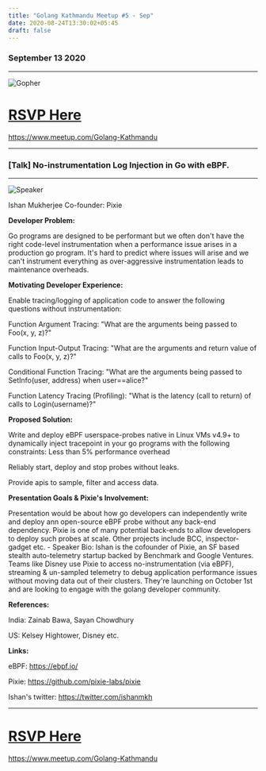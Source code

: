 ```yaml
---
title: "Golang Kathmandu Meetup #5 - Sep"
date: 2020-08-24T13:30:02+05:45
draft: false
---
```

### September 13 2020

---------

![Gopher](/gopher7.png)

# [**RSVP Here**](https://www.meetup.com/Golang-Kathmandu)
https://www.meetup.com/Golang-Kathmandu

-------------

### [Talk] No-instrumentation Log Injection in Go with eBPF.

----


![Speaker](/speaker5.png)

Ishan Mukherjee
Co-founder: Pixie

**Developer Problem:**

Go programs are designed to be performant but we often don't have the right code-level instrumentation when a performance issue arises in a production go program. It's hard to predict where issues will arise and we can't instrument everything as over-aggressive instrumentation leads to maintenance overheads.

**Motivating Developer Experience:**

Enable tracing/logging of application code to answer the following questions without instrumentation:

Function Argument Tracing: "What are the arguments being passed to Foo(x, y, z)?"

Function Input-Output Tracing: "What are the arguments and return value of calls to Foo(x, y, z)?"

Conditional Function Tracing: "What are the arguments being passed to SetInfo(user, address) when user==alice?"

Function Latency Tracing (Profiling): "What is the latency (call to return) of calls to Login(username)?"

**Proposed Solution:**

Write and deploy eBPF userspace-probes native in Linux VMs v4.9+ to dynamically inject tracepoint in your go programs with the following constraints:
Less than 5% performance overhead

Reliably start, deploy and stop probes without leaks.

Provide apis to sample, filter and access data.

**Presentation Goals & Pixie's Involvement:**

Presentation would be about how go developers can independently write and deploy ann open-source eBPF probe without any back-end dependency. Pixie is one of many potential back-ends to allow developers to deploy such probes at scale. Other projects include BCC, inspector-gadget etc. - Speaker Bio: Ishan is the cofounder of Pixie, an SF based stealth auto-telemetry startup backed by Benchmark and Google Ventures. Teams like Disney use Pixie to access no-instrumentation (via eBPF), streaming & un-sampled telemetry to debug application performance issues without moving data out of their clusters. They're launching  on October  1st and are looking to engage with the golang developer community.

**References:**

India:  Zainab Bawa, Sayan  Chowdhury

US: Kelsey Hightower, Disney etc.

**Links:**

eBPF: https://ebpf.io/

Pixie: https://github.com/pixie-labs/pixie

Ishan's twitter: https://twitter.com/ishanmkh

----------

# [**RSVP Here**](https://www.meetup.com/Golang-Kathmandu)
https://www.meetup.com/Golang-Kathmandu
